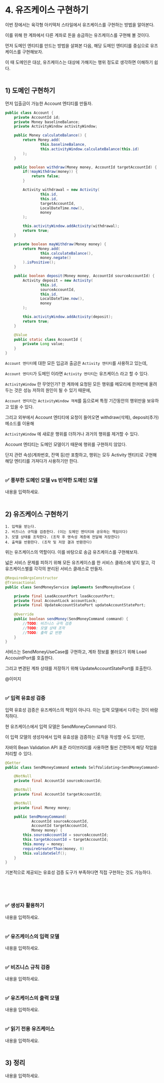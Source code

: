 # 4. 유즈케이스 구현하기
이번 장에서는 육각형 아키텍처 스타일에서 유즈케이스를 구현하는 방법을 알아본다.

이를 위해 한 계좌에서 다른 계좌로 돈을 송금하는 유즈케이스를 구현해 볼 것이다.

먼저 도메인 엔티티를 만드는 방법을 살펴본 다음, 해당 도메인 엔티티를 중심으로 유즈케이스를 구현해보자.

이 때 도메인은 대상, 유즈케이스는 대상에 가해지는 행위 정도로 생각하면 이해하기 쉽다.
<br>
<br>

## 1) 도메인 구현하기
먼저 입출금이 가능한 Account 엔티티를 만들자.

``` java
public class Account {
    private AccountId id;
    private Money baselineBalance;
    private ActivityWindow activityWindow;

    public Money calculateBalance() {
        return Money.add(
                this.baselineBalance,
                this.activityWindow.calculateBalance(this.id)
        );
    }

    public boolean withdraw(Money money, AccountId targetAccountId) {
        if(!mayWithdraw(money)) {
            return false;
        }

        Activity withdrawal = new Activity(
                this.id,
                this.id,
                targetAccountId,
                LocalDateTime.now(),
                money
        );

        this.activityWindow.addActivity(withdrawal);
        return true;
    }

    private boolean mayWithdraw(Money money) {
        return Money.add(
                this.calculateBalance(),
                money.negate()
        ).isPositive();
    }

    public boolean deposit(Money money, AccountId sourceAccountId) {
        Activity deposit = new Activity(
                this.id,
                sourceAccountId,
                this.id,
                LocalDateTime.now(),
                money
        );

        this.activityWindow.addActivity(deposit);
        return true;
    }

    @Value
    public static class AccountId {
        private Long value;
    }
}
```
`Account 엔티티`에 대한 모든 입금과 출금은 `Activity 엔티티`를 사용하고 있는데,

`Account 엔티티`가 도메인 이라면 `Activity 엔티티`는 유즈케이스 라고 할 수 있다.

`ActivityWindow` 란 무엇인가? 한 계좌에 요청된 모든 행위를 메모리에 한꺼번에 올려두는 것은 성능 저하의 원인이 될 수 있기 때문에,

`Account 엔티티`는 `ActivityWindow 객체`를 둠으로써 특정 기간동안의 행위만을 보유하고 있을 수 있다.

그리고 외부에서 Account 엔티티에 요청이 들어오면 withdraw(삭제), deposit(추가) 메소드를 이용해

`ActivityWindow` 에 새로운 행위를 더하거나 과거의 행위를 제거할 수 있다.

Account 엔티티는 도메인 모델이기 때문에 행위를 구현하지 않았다.

단지 관련 속성(계좌번호, 잔액 등)만 포함하고, 행위는 모두 Activity 엔티티로 구현해 해당 엔티티를 가져다가 사용하기만 한다.
<br>
<br>

### ✅ 풍부한 도메인 모델 vs 빈약한 도메인 모델
내용을 입력하세요.
<br>
<br>

## 2) 유즈케이스 구현하기
```
1. 입력을 받는다.
2. 비즈니스 규칙을 검증한다. (이는 도메인 엔티티와 공유하는 책임이다)
3. 모델 상태를 조작한다. (조작 후 영속성 계층에 전달해 저장한다)
4. 출력을 반환한다. (조작 및 저장 결과 반환한다)
```
위는 유즈케이스의 역할이다. 이를 바탕으로 송금 유즈케이스를 구현해보자.

넓은 서비스 문제를 피하기 위해 모든 유즈케이스를 한 서비스 클래스에 넣지 말고, 각 유즈케이스별를 각각의 분리된 서비스 클래스로 만들자.

``` java
@RequiredArgsConstructor
@Transactional
public class SendMoneyService implements SendMoneyUseCase {

    private final LoadAccountPort loadAccountPort;
    private final AccountLock accountLock;
    private final UpdateAccountStatePort updateAccountStatePort;
    
    @Override
    public boolean sendMoney(SendMoneyCommand command) {
        //TODO: 비즈니스 규칙 검증
        //TODO: 모델 상태 조작
        //TODO: 출력 값 반환
    }
}
```
서비스는 SendMoneyUseCase를 구현하고, 계좌 정보를 불러오기 위해 Load AccouintPort를 호출한다.

그리고 변경된 계좌 상태를 저장하기 위해 UpdateAccountStatePort를 호출한다.

@이미지
<br>
<br>

### ✅ 입력 유효성 검증
입력 유효성 검증은 유즈케이스의 책임이 아니다. 이는 입력 모델에서 다루는 것이 바람직하다.

현 유즈케이스에서 입력 모델은 SendMoneyCommand 이다.

이 입력 모델의 생성자에서 입력 유효성을 검증하는 로직을 작성할 수도 있지만,

자바의 Bean Validation API 표준 라이브러리를 사용하면 훨씬 간편하게 해당 작업을 처리할 수 있다.

``` java
@Getter
public class SendMoneyCommand extends SelfValidating<SendMoneyCommand> {

    @NotNull
    private final AccountId sourceAccountId;

    @NotNull
    private final AccountId targetAccountId;

    @NotNull
    private final Money money;

    public SendMoneyCommand(
            AccountId sourceAccountId,
            AccountId targetAccountId,
            Money money) {
        this.sourceAccountId = sourceAccountId;
        this.targetAccountId = targetAccountId;
        this.money = money;
        requireGreaterThan(money, 0)
        this.validateSelf();
    }
}
```
기본적으로 제공되는 유효성 검증 도구가 부족하다면 직접 구현하는 것도 가능하다.
``` java

```

<br>
<br>

### ✅ 생성자 활용하기
내용을 입력하세요.
<br>
<br>

### ✅ 유즈케이스의 입력 모델
내용을 입력하세요.
<br>
<br>

### ✅ 비즈니스 규칙 검증
내용을 입력하세요.
<br>
<br>

### ✅ 유즈케이스의 출력 모델
내용을 입력하세요.
<br>
<br>

### ✅ 읽기 전용 유즈케이스
내용을 입력하세요.
<br>
<br>

## 3) 정리
내용을 입력하세요.
<br>
<br>
